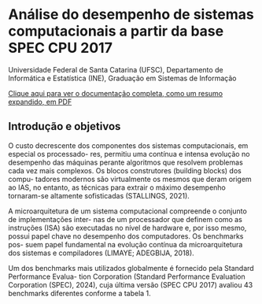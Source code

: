 # Análise do desempenho de sistemas computacionais a partir da base SPEC CPU 2017
Universidade Federal de Santa Catarina (UFSC), Departamento de Informática e Estatística (INE), Graduação em Sistemas de Informação

[Clique aqui para ver o documentação completa, como um resumo expandido, em PDF](docs/main.pdf)

## Introdução e objetivos

  O custo decrescente dos componentes dos sistemas computacionais, em especial os processado-
res, permitiu uma contínua e intensa evolução no desempenho das máquinas perante algoritmos que
resolvem problemas cada vez mais complexos. Os blocos construtores (building blocks) dos compu-
tadores modernos são virtualmente os mesmos que deram origem ao IAS, no entanto, as técnicas
para extrair o máximo desempenho tornaram-se altamente sofisticadas (STALLINGS, 2021).

  A microarquitetura de um sistema computacional compreende o conjunto de implementações inter-
nas de um processador que definem como as instruções (ISA) são executadas no nível de hardware
e, por isso mesmo, possui papel chave no desempenho dos computadores. Os benchmarks pos-
suem papel fundamental na evolução contínua da microarquitetura dos sistemas e compiladores
(LIMAYE; ADEGBIJA, 2018).

  Um dos benchmarks mais utilizados globalmente é fornecido pela Standard Performance Evalua-
tion Corporation (Standard Performance Evaluation Corporation (SPEC), 2024), cuja última versão
(SPEC CPU 2017) avaliou 43 benchmarks diferentes conforme a tabela 1.
